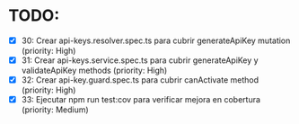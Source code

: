 # TODO:

- [x] 30: Crear api-keys.resolver.spec.ts para cubrir generateApiKey mutation (priority: High)
- [x] 31: Crear api-keys.service.spec.ts para cubrir generateApiKey y validateApiKey methods (priority: High)
- [x] 32: Crear api-key.guard.spec.ts para cubrir canActivate method (priority: High)
- [x] 33: Ejecutar npm run test:cov para verificar mejora en cobertura (priority: Medium)
